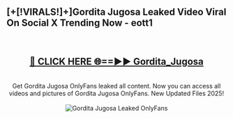 <h2>[+[!VIRALS!]+]Gordita Jugosa Leaked Video Viral On Social X Trending Now - eott1</h2>
<br>
<div align="center">
<h2><a href="https://libra.edu.pl?Gordita_Jugosa" rel="nofollow">🔴 CLICK HERE 🌐==►► Gordita_Jugosa</a></h2>
<br>
Get Gordita Jugosa OnlyFans leaked all content. Now you can access all videos and pictures of Gordita Jugosa OnlyFans. New Updated Files 2025!
<br>
<br>
<a href="https://libra.edu.pl?Gordita_Jugosa" rel="nofollow" data-target="animated-image.originalLink"><img src="https://i.ibb.co.com/WyWwxjT/player-gif2.gif" alt="Gordita Jugosa Leaked OnlyFans" style="max-width: 100%; display: inline-block;" data-target="animated-image.originalImage"></a>
</div>
<br>